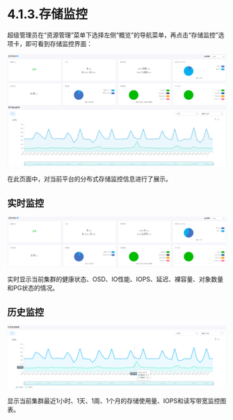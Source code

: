# 4.1.3.存储监控

超级管理员在“资源管理”菜单下选择左侧“概览”的导航菜单，再点击“存储监控”选项卡，即可看到存储监控界面：

![image-20210526191311726](ceph_monitor.assets/image-20210526191311726.png)

在此页面中，对当前平台的分布式存储监控信息进行了展示。

## 实时监控

![image-20210526191337247](ceph_monitor.assets/image-20210526191337247.png)

实时显示当前集群的健康状态、OSD、IO性能、IOPS、延迟、裸容量、对象数量和PG状态的情况。



## 历史监控

![image-20210526191425618](ceph_monitor.assets/image-20210526191425618.png)

显示当前集群最近1小时、1天、1周、1个月的存储使用量、IOPS和读写带宽监控图表。

